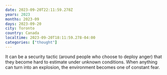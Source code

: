 ```yaml
---
date: 2023-09-20T22:11:59.278Z
years: 2023
months: 2023-09
days: 2023-09-20
city: Toronto
country: Canada
localtime: 2023-09-20T18:11:59.278-04:00
categories: ["thought"]
---
```

It can be a security tactic (around people who choose to deploy anger) that they become hard to estimate under unknown conditions. When anything can turn into an explosion, the environment becomes one of constant fear.
